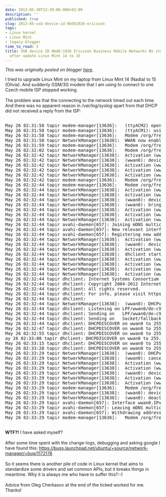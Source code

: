 ```yaml
---
date: 2013-05-30T13:39:00.000+02:00
description: ''
published: true
slug: 2013-05-usb-device-id-0bdb1926-ericsson
tags:
- Linux kernel
- Linux Mint
- legacy-blogger
time_to_read: 5
title: USB device ID 0bdb:1926 Ericsson Business Mobile Networks BV stopped working
  after update Linux Mint 14 to 15
---
```


*This was originally posted on blogger [here](https://snarkybrill.blogspot.com/2013/05/usb-device-id-0bdb1926-ericsson.html)*.

I tried to upgrade Linux Mint on my laptop from Linux Mint 14 (Nadia) to 15 (Olivia). And suddenly GSM/3G modem that I am using to connect to one Czech mobile ISP stopped working.<br />
<br />
The problem was that the connecting to the network timed out each time. And there was no apparent reason in <i>/var/log/syslog</i> apart from that DHCP did not received a reply from the ISP:<br />
<br />
<pre>May 26 02:31:58 tapir modem-manager[13636]:   (ttyACM2) opening serial port...
May 26 02:31:58 tapir modem-manager[13636]:   (ttyACM1): using PDU mode for SMS
May 26 02:31:58 tapir modem-manager[13636]:   Modem /org/freedesktop/ModemManager/Modems/0: state changed (enabling -&gt; enabled)
May 26 02:31:58 tapir NetworkManager[13638]:  WWAN now enabled by management service
May 26 02:31:59 tapir modem-manager[13636]:   Modem /org/freedesktop/ModemManager/Modems/0: state changed (enabled -&gt; searching)
May 26 02:32:02 tapir modem-manager[13636]:   Modem /org/freedesktop/ModemManager/Modems/0: state changed (searching -&gt; registered)
May 26 02:32:42 tapir NetworkManager[13638]:  Activation (wwan0) starting connection 'T-Mobile Default'
May 26 02:32:42 tapir NetworkManager[13638]:  (wwan0): device state change: disconnected -&gt; prepare (reason 'none') [30 40 0]
May 26 02:32:42 tapir NetworkManager[13638]:  Activation (wwan0) Stage 1 of 5 (Device Prepare) scheduled...
May 26 02:32:42 tapir NetworkManager[13638]:  Activation (wwan0) Stage 1 of 5 (Device Prepare) started...
May 26 02:32:42 tapir NetworkManager[13638]:  Activation (wwan0) Stage 1 of 5 (Device Prepare) complete.
May 26 02:32:42 tapir modem-manager[13636]:   Modem /org/freedesktop/ModemManager/Modems/0: state changed (registered -&gt; connecting)
May 26 02:32:44 tapir modem-manager[13636]:   Modem /org/freedesktop/ModemManager/Modems/0: state changed (connecting -&gt; connected)
May 26 02:32:44 tapir NetworkManager[13638]:  Activation (wwan0) Stage 2 of 5 (Device Configure) scheduled...
May 26 02:32:44 tapir NetworkManager[13638]:  Activation (wwan0) Stage 2 of 5 (Device Configure) starting...
May 26 02:32:44 tapir NetworkManager[13638]:  (wwan0): device state change: prepare -&gt; config (reason 'none') [40 50 0]
May 26 02:32:44 tapir NetworkManager[13638]:  (wwan0): bringing up device.
May 26 02:32:44 tapir NetworkManager[13638]:  Activation (wwan0) Stage 2 of 5 (Device Configure) successful.
May 26 02:32:44 tapir NetworkManager[13638]:  Activation (wwan0) Stage 3 of 5 (IP Configure Start) scheduled.
May 26 02:32:44 tapir NetworkManager[13638]:  Activation (wwan0) Stage 2 of 5 (Device Configure) complete.
May 26 02:32:44 tapir avahi-daemon[657]: Joining mDNS multicast group on interface wwan0.IPv6 with address fe80::dcc9:44ff:fe89:56fc.
May 26 02:32:44 tapir avahi-daemon[657]: New relevant interface wwan0.IPv6 for mDNS.
May 26 02:32:44 tapir avahi-daemon[657]: Registering new address record for fe80::dcc9:44ff:fe89:56fc on wwan0.*.
May 26 02:32:44 tapir NetworkManager[13638]:  Activation (wwan0) Stage 3 of 5 (IP Configure Start) started...
May 26 02:32:44 tapir NetworkManager[13638]:  (wwan0): device state change: config -&gt; ip-config (reason 'none') [50 70 0]
May 26 02:32:44 tapir NetworkManager[13638]:  Activation (wwan0) Beginning DHCPv4 transaction (timeout in 45 seconds)
May 26 02:32:44 tapir NetworkManager[13638]:  dhclient started with pid 13689
May 26 02:32:44 tapir NetworkManager[13638]:  Activation (wwan0) Stage 4 of 5 (IPv6 Configure Timeout) scheduled...
May 26 02:32:44 tapir NetworkManager[13638]:  Activation (wwan0) Stage 3 of 5 (IP Configure Start) complete.
May 26 02:32:44 tapir NetworkManager[13638]:  Activation (wwan0) Stage 4 of 5 (IPv6 Configure Timeout) started...
May 26 02:32:44 tapir NetworkManager[13638]:  Activation (wwan0) Stage 4 of 5 (IPv6 Configure Timeout) complete.
May 26 02:32:44 tapir dhclient: Internet Systems Consortium DHCP Client 4.2.4
May 26 02:32:44 tapir dhclient: Copyright 2004-2012 Internet Systems Consortium.
May 26 02:32:44 tapir dhclient: All rights reserved.
May 26 02:32:44 tapir dhclient: For info, please visit https://www.isc.org/software/dhcp/
May 26 02:32:44 tapir dhclient: 
May 26 02:32:44 tapir NetworkManager[13638]:  (wwan0): DHCPv4 state changed nbi -&gt; preinit
May 26 02:32:44 tapir dhclient: Listening on LPF/wwan0/de:c9:44:89:56:fc
May 26 02:32:44 tapir dhclient: Sending on   LPF/wwan0/de:c9:44:89:56:fc
May 26 02:32:44 tapir dhclient: Sending on   Socket/fallback
May 26 02:32:44 tapir dhclient: DHCPDISCOVER on wwan0 to 255.255.255.255 port 67 interval 3 (xid=0x40900a61)
May 26 02:32:47 tapir dhclient: DHCPDISCOVER on wwan0 to 255.255.255.255 port 67 interval 8 (xid=0x40900a61)
May 26 02:32:55 tapir dhclient: DHCPDISCOVER on wwan0 to 255.255.255.255 port 67 interval 13 (xid=0x40900a61)
ay 26 02:33:08 tapir dhclient: DHCPDISCOVER on wwan0 to 255.255.255.255 port 67 interval 7 (xid=0x40900a61)
May 26 02:33:15 tapir dhclient: DHCPDISCOVER on wwan0 to 255.255.255.255 port 67 interval 13 (xid=0x40900a61)
May 26 02:33:28 tapir dhclient: DHCPDISCOVER on wwan0 to 255.255.255.255 port 67 interval 20 (xid=0x40900a61)
May 26 02:33:29 tapir NetworkManager[13638]:  (wwan0): DHCPv4 request timed out.
May 26 02:33:29 tapir NetworkManager[13638]:  (wwan0): canceled DHCP transaction, DHCP client pid 13689
May 26 02:33:29 tapir NetworkManager[13638]:  Activation (wwan0) Stage 4 of 5 (IPv4 Configure Timeout) scheduled...
May 26 02:33:29 tapir NetworkManager[13638]:  Activation (wwan0) Stage 4 of 5 (IPv4 Configure Timeout) started...
May 26 02:33:29 tapir NetworkManager[13638]:  (wwan0): device state change: ip-config -&gt; failed (reason 'ip-config-unavailable') [70 120 5]
May 26 02:33:29 tapir NetworkManager[13638]:  Activation (wwan0) failed for connection 'T-Mobile Default'
May 26 02:33:29 tapir NetworkManager[13638]:  Activation (wwan0) Stage 4 of 5 (IPv4 Configure Timeout) complete.
May 26 02:33:29 tapir modem-manager[13636]:   Modem /org/freedesktop/ModemManager/Modems/0: state changed (connected -&gt; disconnecting)
May 26 02:33:29 tapir NetworkManager[13638]:  (wwan0): device state change: failed -&gt; disconnected (reason 'none') [120 30 0]
May 26 02:33:29 tapir NetworkManager[13638]:  (wwan0): deactivating device (reason 'none') [0]
May 26 02:33:29 tapir avahi-daemon[657]: Interface wwan0.IPv6 no longer relevant for mDNS.
May 26 02:33:29 tapir avahi-daemon[657]: Leaving mDNS multicast group on interface wwan0.IPv6 with address fe80::dcc9:44ff:fe89:56fc.
May 26 02:33:29 tapir avahi-daemon[657]: Withdrawing address record for fe80::dcc9:44ff:fe89:56fc on wwan0.
May 26 02:33:29 tapir modem-manager[13636]:   Modem /org/freedesktop/ModemManager/Modems/0: state changed (disconnecting -&gt; registered)
</pre>
<br />
<b>WTF?!</b> I have asked myself?<br />
<br />
After some time spent with the change-logs, debugging and asking google I have found this:&nbsp;<a href="https://bugs.launchpad.net/ubuntu/+source/network-manager/+bug/1172178">https://bugs.launchpad.net/ubuntu/+source/network-manager/+bug/1172178</a><br />
<br />
So it seems there is another pile of code in Linux kernel that aims to standardize some drivers and set common APIs, but it breaks things in meantime. Why it is always me who have to suffer this?:-)<br />
<br />
Advice from&nbsp;Oleg Cherkasov at the end of the ticked worked for me. Thanks!